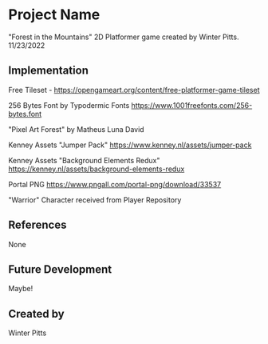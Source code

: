 # Project Name

"Forest in the Mountains" 2D Platformer game created by Winter Pitts. 11/23/2022

## Implementation

Free Tileset - https://opengameart.org/content/free-platformer-game-tileset

256 Bytes Font by Typodermic Fonts https://www.1001freefonts.com/256-bytes.font

"Pixel Art Forest" by Matheus Luna David

Kenney Assets "Jumper Pack" https://www.kenney.nl/assets/jumper-pack

Kenney Assets "Background Elements Redux" https://kenney.nl/assets/background-elements-redux

Portal PNG https://www.pngall.com/portal-png/download/33537

"Warrior" Character received from Player Repository

## References

None

## Future Development

Maybe!

## Created by
Winter Pitts
